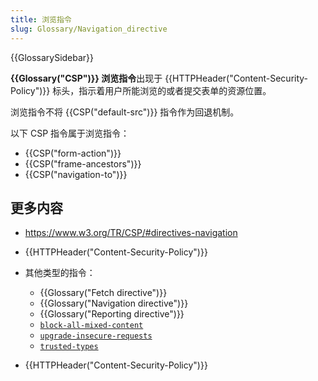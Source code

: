```yaml
---
title: 浏览指令
slug: Glossary/Navigation_directive
---
```


{{GlossarySidebar}}

**{{Glossary("CSP")}} 浏览指令**出现于 {{HTTPHeader("Content-Security-Policy")}} 标头，指示着用户所能浏览的或者提交表单的资源位置。

浏览指令不将 {{CSP("default-src")}} 指令作为回退机制。

以下 CSP 指令属于浏览指令：

- {{CSP("form-action")}}
- {{CSP("frame-ancestors")}}
- {{CSP("navigation-to")}}

## 更多内容

- <https://www.w3.org/TR/CSP/#directives-navigation>
- {{HTTPHeader("Content-Security-Policy")}}
- 其他类型的指令：

  - {{Glossary("Fetch directive")}}
  - {{Glossary("Navigation directive")}}
  - {{Glossary("Reporting directive")}}
  - [`block-all-mixed-content`](/en-US/docs/Web/HTTP/Headers/Content-Security-Policy/block-all-mixed-content)
  - [`upgrade-insecure-requests`](/en-US/docs/Web/HTTP/Headers/Content-Security-Policy/upgrade-insecure-requests)
  - [`trusted-types`](/en-US/docs/Web/HTTP/Headers/Content-Security-Policy/trusted-types)

- {{HTTPHeader("Content-Security-Policy")}}
